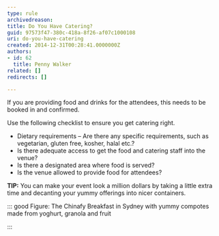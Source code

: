 ```yaml
---
type: rule
archivedreason: 
title: Do You Have Catering?
guid: 97573f47-380c-418a-8f26-af07c1000108
uri: do-you-have-catering
created: 2014-12-31T00:28:41.0000000Z
authors:
- id: 62
  title: Penny Walker
related: []
redirects: []

---
```


If you are providing food and drinks for the attendees, this needs to be booked in and confirmed.

<!--endintro-->

Use the following checklist to ensure you get catering right.

* Dietary requirements – Are there any specific requirements, such as vegetarian, gluten free, kosher, halal etc.?
* Is there adequate access to get the food and catering staff into the venue?
* Is there a designated area where food is served?
* Is the venue allowed to provide food for attendees?


 **TIP:** You can make your event look a million dollars by taking a little extra time and decanting your yummy offerings into nicer containers. 









::: good
Figure: The Chinafy Breakfast in Sydney with yummy compotes made from yoghurt, granola and fruit

:::
